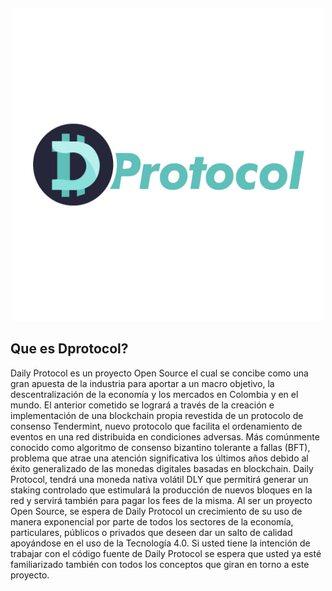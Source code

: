 <p>&nbsp;</p>
<p align="center">

<img src="core_logo.png" width=500>

## Que es Dprotocol?

Daily Protocol es un proyecto Open Source el cual se concibe como una gran apuesta de la industria para aportar a un macro objetivo, la descentralización de la
economía y los mercados en Colombia y en el mundo. El anterior cometido se logrará a través de la creación e implementación de una blockchain propia revestida de un protocolo de consenso Tendermint, nuevo protocolo que facilita el ordenamiento de eventos en una red distribuida en condiciones adversas. Más comúnmente conocido como algoritmo de consenso bizantino tolerante a fallas (BFT), problema que atrae una atención significativa los últimos años debido al éxito generalizado de las monedas digitales basadas en blockchain. Daily Protocol, tendrá una moneda nativa volátil DLY que permitirá generar un staking controlado que estimulará la producción de nuevos bloques en la red y servirá también para pagar los fees de la misma. Al ser un proyecto Open Source, se espera de Daily Protocol un crecimiento de su uso de manera exponencial por parte de todos los sectores de la economía, particulares, públicos o privados que deseen dar un salto de calidad apoyándose en el uso de la Tecnología 4.0. Si usted tiene la intención de trabajar con el código fuente de Daily Protocol se espera que usted ya esté familiarizado también con
todos los conceptos que giran en torno a este proyecto.
